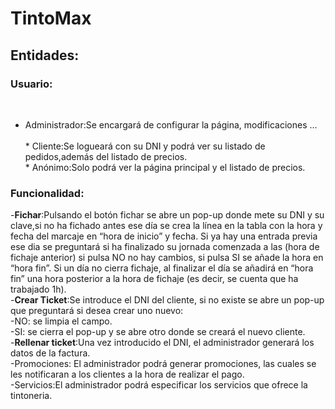 # TintoMax
<h2>Entidades:</h2>

<h3>Usuario:</h3></br>

* Administrador:Se encargará de configurar la página, modificaciones …      </br> 		
		* Cliente:Se logueará con su DNI y podrá ver su listado de pedidos,además del listado de precios.</br>
		* Anónimo:Solo podrá ver la página principal y el listado de precios.</br>

<h3>Funcionalidad:</h3>
	
  -**Fichar**:Pulsando el botón fichar se abre un pop-up donde mete su DNI y su clave,si no ha fichado antes ese día se crea la línea en la tabla con la hora y fecha del marcaje en “hora de inicio” y fecha. Si ya hay una entrada previa ese dia se preguntará si ha finalizado su jornada comenzada a las (hora de fichaje anterior) si pulsa NO no hay cambios, si pulsa SI se añade la hora en “hora fin”.
  Si un día no cierra fichaje, al finalizar el día se añadirá en “hora fin” una hora posterior a la hora de fichaje (es decir, se cuenta que ha trabajado 1h).</br>
  -**Crear Ticket**:Se introduce el DNI del cliente, si no existe se abre un pop-up que preguntará si desea crear uno nuevo:</br>
    -NO: se limpia el campo.</br>
    -SI: se cierra el pop-up y se abre otro donde se creará el nuevo cliente.</br>
  -**Rellenar ticket**:Una vez introducido el DNI, el administrador generará los datos de la factura.</br>
  -Promociones: El administrador podrá generar promociones, las cuales se les notificaran a los clientes a la hora de realizar el pago.</br>
  -Servicios:El administrador podrá especificar los servicios que ofrece la tintoneria.</br>
